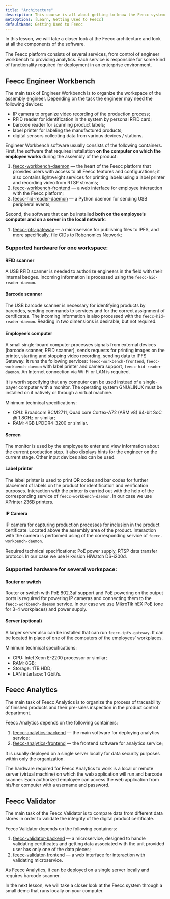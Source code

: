```yaml
---
title: "Architecture"
description: This course is all about getting to know the Feecc system and all of its components.
metaOptions: [Learn, Getting Used to Feecc]
defaultName: Getting Used to Feecc
---
```


<RoboAcademyText fWeight="500">
In this lesson, we will take a closer look at the Feecc architecture and look at all the components of the software.
</RoboAcademyText>

The Feecc platform consists of several services, from control of engineer workbench to providing analytics. Each service is responsible for some kind of functionality required for deployment in an enterprise environment.

## Feecc Engineer Workbench

The main task of Engineer Workbench is to organize the workspace of the assembly engineer. Depending on the task the engineer may need the following devices:

- IP camera to organize video recording of the production process;
- RFID reader for identification in the system by personal RFID card;
- barcode reader for scanning product labels;
- label printer for labeling the manufactured products;
- digital sensors collecting data from various devices / stations.

Engineer Workbench software usually consists of the following containers. First, the software that requires installation **on the computer on which the employee works** during the assembly of the product:

1. [feecc-workbench-daemon](https://github.com/Multi-Agent-io/feecc-workbench-daemon) — the heart of the Feecc platform that provides users with access to all Feecc features and configurations; it also contains lightweight services for printing labels using a label printer and recording video from RTSP streams;
2. [feecc-workbench-frontend](https://github.com/Multi-Agent-io/feecc-workbench-frontend) — a web interface for employee interaction with the Feecc platform;
3. [feecc-hid-reader-daemon](https://github.com/Multi-Agent-io/feecc-hid-reader-daemon) — a Python daemon for sending USB peripheral events;

Second, the software that can be installed **both on the employee’s computer and on a server in the local network**:

1. [feecc-ipfs-gateway](https://github.com/Multi-Agent-io/feecc-ipfs-gateway) — a microservice for publishing files to IPFS, and more specifically, file CIDs to Robonomics Network;

### Supported hardware for one workspace:

#### RFID scanner

A USB RFID scanner is needed to authorize engineers in the field with their internal badges. Incoming information is processed using the `feecc-hid-reader-daemon`.

#### Barcode scanner

The USB barcode scanner is necessary for identifying products by barcodes, sending commands to services and for the correct assignment of certificates. The incoming information is also processed with the `feecc-hid-reader-daemon`. Reading in two dimensions is desirable, but not required.

#### Employee’s computer

A small single-board computer processes signals from external devices (barcode scanner, RFID scanner), sends requests for printing images on the printer, starting and stopping video recording, sending data to IPFS Gateway. It runs the following services: `feecc-workbench-frontend`, `feecc-workbench-daemon` with label printer and camera support, `feecc-hid-reader-daemon`. An Internet connection via Wi-Fi or LAN is required.
    
It is worth specifying that any computer can be used instead of a single-payer computer with a monitor. The operating system GNU/LINUX must be installed on it natively or through a virtual machine.
    
Minimum technical specifications:
    
- CPU: Broadcom BCM2711, Quad core Cortex-A72 (ARM v8) 64-bit SoC @ 1.8GHz or similar;
- RAM: 4GB LPDDR4-3200 or similar.

#### Screen

The monitor is used by the employee to enter and view information about the current production step. It also displays hints for the engineer on the current stage. Other input devices also can be used.

#### Label printer

The label printer is used to print QR codes and bar codes for further placement of labels on the product for identification and verification purposes. Interaction with the printer is carried out with the help of the corresponding service of `feecc-workbench-daemon`. In our case we use XPrinter 236B printers.

#### IP Camera

IP camera for capturing production processes for inclusion in the product certificate. Located above the assembly area of the product. Interaction with the camera is performed using of the corresponding service of `feecc-workbench-daemon`.

Required technical specifications: PoE power supply, RTSP data transfer protocol. In our case we use Hikvision HiWatch DS-i200d.

### Supported hardware for several workspace:

#### Router or switch

Router or switch with PoE 802.3af support and PoE powering on the output ports is required for powering IP cameras and connecting them to the `feecc-workbench-daemon` service. In our case we use MikroTik hEX PoE (one for 3-4 workplaces) and power supply.

#### Server (optional)

A larger server also can be installed that can run `feecc-ipfs-gateway`. It can be located in place of one of the computers of the employees' workplaces. 

Minimum technical specifications: 

- CPU: Intel Xeon E-2200 processor or similar;
- RAM: 8GB;
- Storage: 1TB HDD;
- LAN interface: 1 Gbit/s.

## Feecc Analytics

The main task of Feecc Analytics is to organize the process of traceability of finished products and their pre-sales inspection in the product control department.

Feecc Analytics depends on the following containers:

1. [feecc-analytics-backend](https://github.com/Multi-Agent-io/feecc-analytics-backend) — the main software for deploying analytics service;
2. [feecc-analytics-frontend](https://github.com/Multi-Agent-io/feecc-analytics-frontend) — the frontend software for analytics service;

It is usually deployed on a single server locally for data security purposes within only the organization.

The hardware required for Feecc Analytics to work is a local or remote server (virtual machine) on which the web application will run and barcode scanner. Each authorized employee can access the web application from his/her computer with a username and password.

## Feecc Validator

The main task of the Feecc Validator is to compare data from different data stores in order to validate the integrity of the digital product certificate.

Feecc Validator depends on the following containers:

1. [feecc-validator-backend](https://github.com/Multi-Agent-io/feecc-validator-backend) — a microservice, designed to handle validating certificates and getting data associated with the unit provided user has only one of the data pieces;
2. [feecc-validator-frontend](https://github.com/Multi-Agent-io/feecc-validator-frontend) — a web interface for interaction with validating microservice.

As Feecc Analytics, it can be deployed on a single server locally and requires barcode scanner.

<RoboAcademyText fWeight="500">
In the next lesson, we will take a closer look at the Feecc system through a small demo that runs locally on your computer.
</RoboAcademyText>